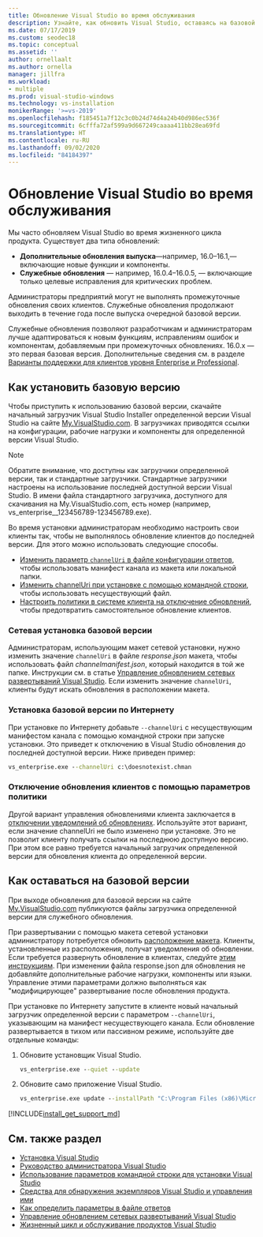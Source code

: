 ```yaml
---
title: Обновление Visual Studio во время обслуживания
description: Узнайте, как обновить Visual Studio, оставаясь на базовой версии.
ms.date: 07/17/2019
ms.custom: seodec18
ms.topic: conceptual
ms.assetid: ''
author: ornellaalt
ms.author: ornella
manager: jillfra
ms.workload:
- multiple
ms.prod: visual-studio-windows
ms.technology: vs-installation
monikerRange: '>=vs-2019'
ms.openlocfilehash: f185451a7f12c3c0b24d74d4a24b40d986ec536f
ms.sourcegitcommit: 6cfffa72af599a9d667249caaaa411bb28ea69fd
ms.translationtype: HT
ms.contentlocale: ru-RU
ms.lasthandoff: 09/02/2020
ms.locfileid: "84184397"
---
```

# <a name="update-visual-studio-while-on-a-servicing-baseline"></a>Обновление Visual Studio во время обслуживания

Мы часто обновляем Visual Studio во время жизненного цикла продукта. Существует два типа обновлений: 

* **Дополнительные обновления выпуска**&mdash;например, 16.0–16.1,&mdash; включающие новые функции и компоненты.  
* **Служебные обновления** — например, 16.0.4–16.0.5, — включающие только целевые исправления для критических проблем.

Администраторы предприятий могут не выполнять промежуточные обновления своих клиентов. Служебные обновления продолжают выходить в течение года после выпуска очередной базовой версии.

Служебные обновления позволяют разработчикам и администраторам лучше адаптироваться к новым функциям, исправлениям ошибок и компонентам, добавляемым при промежуточных обновлениях. 16.0.x — это первая базовая версия. Дополнительные сведения см. в разделе [Варианты поддержки для клиентов уровня Enterprise и Professional](/visualstudio/releases/2019/servicing#support-options-for-enterprise-and-professional-customers).

## <a name="how-to-get-onto-a-servicing-baseline"></a>Как установить базовую версию

Чтобы приступить к использованию базовой версии, скачайте начальный загрузчик Visual Studio Installer определенной версии Visual Studio на сайте [My.VisualStudio.com](https://my.visualstudio.com/Downloads?q=visual%20studio%202019%20version%2016.0). В загрузчиках приводятся ссылки на конфигурации, рабочие нагрузки и компоненты для определенной версии Visual Studio.

> [!NOTE]
> Обратите внимание, что доступны как загрузчики определенной версии, так и стандартные загрузчики. Стандартные загрузчики настроены на использование последней доступной версии Visual Studio. В имени файла стандартного загрузчика, доступного для скачивания на My.VisualStudio.com, есть номер (например, vs_enterprise__123456789-123456789.exe).

Во время установки администраторам необходимо настроить свои клиенты так, чтобы не выполнялось обновление клиентов до последней версии. Для этого можно использовать следующие способы.
- [Изменить параметр `channelUri` в файле конфигурации ответов](update-servicing-baseline.md#install-a-servicing-baseline-on-a-network), чтобы использовать манифест канала из макета или локальной папки.
- [Изменить channelUri при установке с помощью командной строки](update-servicing-baseline.md#install-a-servicing-baseline-via-the-internet), чтобы использовать несуществующий файл.
- [Настроить политики в системе клиента на отключение обновлений](update-servicing-baseline.md#use-policy-settings-to-disable-clients-from-updating), чтобы предотвратить самостоятельное обновление клиентов.

### <a name="install-a-servicing-baseline-on-a-network"></a>Сетевая установка базовой версии

Администраторам, использующим макет сетевой установки, нужно изменить значение `channelUri` в файле *response.json* макета, чтобы использовать файл *channelmanifest.json*, который находится в той же папке. Инструкции см. в статье [Управление обновлением сетевых развертываний Visual Studio](controlling-updates-to-visual-studio-deployments.md). Если изменить значение `channelUri`, клиенты будут искать обновления в расположении макета.

### <a name="install-a-servicing-baseline-via-the-internet"></a>Установка базовой версии по Интернету

При установке по Интернету добавьте `--channelUri` с несуществующим манифестом канала с помощью командной строки при запуске установки. Это приведет к отключению в Visual Studio обновления до последней доступной версии. Ниже приведен пример:

```cmd
vs_enterprise.exe --channelUri c:\doesnotexist.chman
```

### <a name="use-policy-settings-to-disable-clients-from-updating"></a>Отключение обновления клиентов с помощью параметров политики

Другой вариант управления обновлениями клиента заключается в [отключении уведомлений об обновлениях](controlling-updates-to-visual-studio-deployments.md). Используйте этот вариант, если значение channelUri не было изменено при установке. Это не позволит клиенту получать ссылки на последнюю доступную версию. При этом все равно требуется начальный загрузчик определенной версии для обновления клиента до определенной версии.

## <a name="how-to-stay-on-a-servicing-baseline"></a>Как оставаться на базовой версии

При выходе обновления для базовой версии на сайте [My.VisualStudio.com](https://my.visualstudio.com/Downloads?q=visual%20studio%202019%20version%2016.0) публикуются файлы загрузчика определенной версии для служебного обновления.

При развертывании с помощью макета сетевой установки администратору потребуется обновить [расположение макета](update-a-network-installation-of-visual-studio.md). Клиенты, установленные из расположения, получат уведомления об обновлении. Если требуется развернуть обновление в клиентах, следуйте [этим инструкциям](update-a-network-installation-of-visual-studio.md#deploy-an-update-to-client-machines). При изменении файла response.json для обновления не добавляйте дополнительные рабочие нагрузки, компоненты или языки. Управление этими параметрами должно выполняться как "модифицирующее" развертывание после обновления продукта.

При установке по Интернету запустите в клиенте новый начальный загрузчик определенной версии с параметром `--channelUri`, указывающим на манифест несуществующего канала. Если обновление развертывается в тихом или пассивном режиме, используйте две отдельные команды:

1. Обновите установщик Visual Studio.

    ```cmd
    vs_enterprise.exe --quiet --update
    ```

2. Обновите само приложение Visual Studio.

    ```cmd
    vs_enterprise.exe update --installPath "C:\Program Files (x86)\Microsoft Visual Studio\2019\Enterprise" --quiet --wait --norestart --channelUri c:\doesnotexist.chman
    ```

[!INCLUDE[install_get_support_md](includes/install_get_support_md.md)]

## <a name="see-also"></a>См. также раздел

* [Установка Visual Studio](install-visual-studio.md)
* [Руководство администратора Visual Studio](visual-studio-administrator-guide.md)
* [Использование параметров командной строки для установки Visual Studio](use-command-line-parameters-to-install-visual-studio.md)
* [Средства для обнаружения экземпляров Visual Studio и управления ими](tools-for-managing-visual-studio-instances.md)
* [Как определить параметры в файле ответов](automated-installation-with-response-file.md)
* [Управление обновлением сетевых развертываний Visual Studio](controlling-updates-to-visual-studio-deployments.md)
* [Жизненный цикл и обслуживание продуктов Visual Studio](/visualstudio/releases/2019/servicing/)
